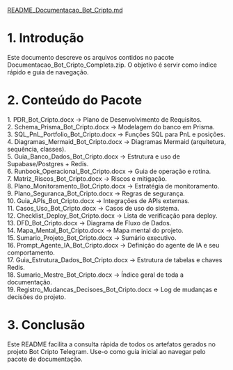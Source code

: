 [README_Documentacao_Bot_Cripto.md](https://github.com/user-attachments/files/22626439/README_Documentacao_Bot_Cripto.md)
# 1. Introdução

Este documento descreve os arquivos contidos no pacote
Documentacao_Bot_Cripto_Completa.zip. O objetivo é servir como índice
rápido e guia de navegação.

# 2. Conteúdo do Pacote

1\. PDR_Bot_Cripto.docx → Plano de Desenvolvimento de Requisitos.\
2. Schema_Prisma_Bot_Cripto.docx → Modelagem do banco em Prisma.\
3. SQL_PnL_Portfolio_Bot_Cripto.docx → Funções SQL para PnL e posições.\
4. Diagramas_Mermaid_Bot_Cripto.docx → Diagramas Mermaid (arquitetura,
sequência, classes).\
5. Guia_Banco_Dados_Bot_Cripto.docx → Estrutura e uso de
Supabase/Postgres + Redis.\
6. Runbook_Operacional_Bot_Cripto.docx → Guia de operação e rotina.\
7. Matriz_Riscos_Bot_Cripto.docx → Riscos e mitigação.\
8. Plano_Monitoramento_Bot_Cripto.docx → Estratégia de monitoramento.\
9. Plano_Seguranca_Bot_Cripto.docx → Regras de segurança.\
10. Guia_APIs_Bot_Cripto.docx → Integrações de APIs externas.\
11. Casos_Uso_Bot_Cripto.docx → Casos de uso do sistema.\
12. Checklist_Deploy_Bot_Cripto.docx → Lista de verificação para
deploy.\
13. DFD_Bot_Cripto.docx → Diagrama de Fluxo de Dados.\
14. Mapa_Mental_Bot_Cripto.docx → Mapa mental do projeto.\
15. Sumario_Projeto_Bot_Cripto.docx → Sumário executivo.\
16. Prompt_Agente_IA_Bot_Cripto.docx → Definição do agente de IA e seu
comportamento.\
17. Guia_Estrutura_Dados_Bot_Cripto.docx → Estrutura de tabelas e chaves
Redis.\
18. Sumario_Mestre_Bot_Cripto.docx → Índice geral de toda a
documentação.\
19. Registro_Mudancas_Decisoes_Bot_Cripto.docx → Log de mudanças e
decisões do projeto.

# 3. Conclusão

Este README facilita a consulta rápida de todos os artefatos gerados no
projeto Bot Cripto Telegram. Use-o como guia inicial ao navegar pelo
pacote de documentação.
